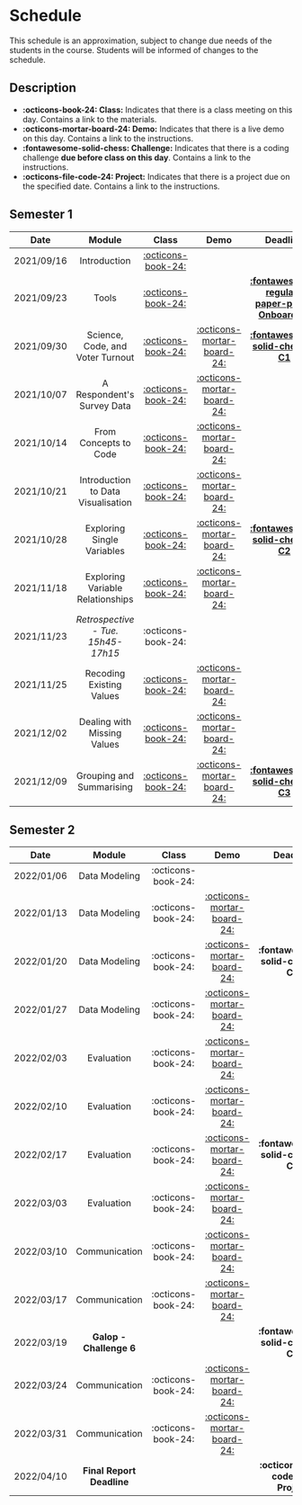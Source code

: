 # Schedule

This schedule is an approximation, subject to change due needs of the students in the course. Students will be informed of changes to the schedule.

## Description
- **:octicons-book-24: Class:** Indicates that there is a class meeting on this day. Contains a link to the materials.
- **:octicons-mortar-board-24: Demo:** Indicates that there is a live demo on this day. Contains a link to the instructions.
- **:fontawesome-solid-chess: Challenge:** Indicates that there is a coding challenge **due before class on this day**. Contains a link to the instructions.
- **:octicons-file-code-24: Project:** Indicates that there is a project due on the specified date. Contains a link to the instructions.

## Semester 1
<!-- TODO: REPLACE | 2021/10/21 | Introduction to data exploration   | [:octicons-book-24:](modules/programming-4.md)   | [:octicons-mortar-board-24: - **Carolina**](activities/participation.md)       | [**:fontawesome-solid-chess: - C2**](https://colab.research.google.com/github/mickaeltemporao/itds/blob/main/materials/assignment-2.ipynb) | -->

| Date       | Module                                  | Class                                                       | Demo                                                                                 | Deadline                                                                                                                                   |
| :-:        | :-:                                     | :-:                                                         | :-:                                                                                  | :-:                                                                                                                                        |
| 2021/09/16 | Introduction                            | [:octicons-book-24:](modules/introduction.md)  |                                                                                      |                                                                                                                                            |
| 2021/09/23 | Tools                                   | [:octicons-book-24:](modules/tools.md)         |                                                                                      | [**:fontawesome-regular-paper-plane: Onboarding**](resources/onboarding.md)                                                                |
| 2021/09/30 | Science, Code, and Voter Turnout        | [:octicons-book-24:](modules/programming-1.md) | [:octicons-mortar-board-24:](activities/participation.md) | [**:fontawesome-solid-chess: - C1**](https://colab.research.google.com/github/mickaeltemporao/itds/blob/main/materials/assignment-1.ipynb) |
| 2021/10/07 | A Respondent's Survey Data              | [:octicons-book-24:](modules/programming-2.md) | [:octicons-mortar-board-24:](activities/participation.md)  |                                                                                                                                            |
| 2021/10/14 | From Concepts to Code                   | [:octicons-book-24:](modules/programming-3.md) | [:octicons-mortar-board-24:](activities/participation.md)  |                                                                                                                                            |
| 2021/10/21 | Introduction to Data Visualisation      | [:octicons-book-24:](modules/programming-4.md) | [:octicons-mortar-board-24:](activities/participation.md) |                                                                                                                                            |
| 2021/10/28 | Exploring Single Variables              | [:octicons-book-24:](modules/exploration-1.md) | [:octicons-mortar-board-24:](activities/participation.md)    | [**:fontawesome-solid-chess: - C2**](https://colab.research.google.com/github/mickaeltemporao/itds/blob/main/materials/assignment-2.ipynb) |
| 2021/11/18 | Exploring Variable Relationships        | [:octicons-book-24:](modules/exploration-2.md) | [:octicons-mortar-board-24:](activities/participation.md)   |                                                                                                                                            |
| 2021/11/23 | *Retrospective - Tue. 15h45-17h15*      | :octicons-book-24:                             |                                                                           |                                                                                                                                            |
| 2021/11/25 | Recoding Existing Values                | [:octicons-book-24:](modules/management-1.md)  | [:octicons-mortar-board-24:](activities/participation.md)     |                                                                                                                                            |
| 2021/12/02 | Dealing with Missing Values             | [:octicons-book-24:](modules/management-2.md)  | [:octicons-mortar-board-24:](activities/participation.md)   |                                                                                                                                            |
| 2021/12/09 | Grouping and Summarising                | [:octicons-book-24:](modules/management-3.md)  | [:octicons-mortar-board-24:](activities/participation.md)     | [**:fontawesome-solid-chess: - C3**](https://colab.research.google.com/github/mickaeltemporao/itds/blob/main/materials/assignment-3.ipynb) |

## Semester 2
| Date       | Module                    | Class                           | Demo                                                                                           | Deadline                                    |
| :-:        | :-:                       | :-:                             | :-:                                                                                            | :-:                                         |
| 2022/01/06 | Data Modeling             | :octicons-book-24: |                                                                                                |                                             |
| 2022/01/13 | Data Modeling             | :octicons-book-24: |  [:octicons-mortar-board-24:](activities/participation.md)           |                                             |
| 2022/01/20 | Data Modeling             | :octicons-book-24: |  [:octicons-mortar-board-24:](activities/participation.md)            | **:fontawesome-solid-chess: - C4**          |
| 2022/01/27 | Data Modeling             | :octicons-book-24: |  [:octicons-mortar-board-24:](activities/participation.md)           |                                             |
| 2022/02/03 | Evaluation                | :octicons-book-24: |  [:octicons-mortar-board-24:](activities/participation.md)           |                                             |
| 2022/02/10 | Evaluation                | :octicons-book-24: |  [:octicons-mortar-board-24:](activities/participation.md)             |                                             |
| 2022/02/17 | Evaluation                | :octicons-book-24: |  [:octicons-mortar-board-24:](activities/participation.md)          | **:fontawesome-solid-chess: - C5**          |
| 2022/03/03 | Evaluation                | :octicons-book-24: |  [:octicons-mortar-board-24:](activities/participation.md)           |                                             |
| 2022/03/10 | Communication             | :octicons-book-24: |  [:octicons-mortar-board-24:](activities/participation.md)             |                                             |
| 2022/03/17 | Communication             | :octicons-book-24: |  [:octicons-mortar-board-24:](activities/participation.md)                                                                                                 |                                             |
| 2022/03/19 | **Galop - Challenge 6**   |                                 |                                                                                                | **:fontawesome-solid-chess: - C6**          |
| 2022/03/24 | Communication             | :octicons-book-24: | [:octicons-mortar-board-24:](activities/participation.md) |                                             |
| 2022/03/31 | Communication             | :octicons-book-24: | [:octicons-mortar-board-24:](activities/participation.md)     |                                             |
| 2022/04/10 | **Final Report Deadline** |                                 |                                                                                                | **:octicons-file-code-24: Project** |

